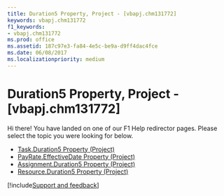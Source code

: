 ```yaml
---
title: Duration5 Property, Project - [vbapj.chm131772]
keywords: vbapj.chm131772
f1_keywords:
- vbapj.chm131772
ms.prod: office
ms.assetid: 187c97e3-fa84-4e5c-be9a-d9ff4dac4fce
ms.date: 06/08/2017
ms.localizationpriority: medium
---
```



# Duration5 Property, Project - [vbapj.chm131772]

Hi there! You have landed on one of our F1 Help redirector pages. Please select the topic you were looking for below.

- [Task.Duration5 Property (Project)](https://msdn.microsoft.com/library/02484a2e-b3c9-725a-277a-02d255778310%28Office.15%29.aspx)
- [PayRate.EffectiveDate Property (Project)](https://msdn.microsoft.com/library/3e247def-0f83-3a4f-5408-454a73f12b4d%28Office.15%29.aspx)
- [Assignment.Duration5 Property (Project)](https://msdn.microsoft.com/library/4aabfaec-f98a-709f-733f-4fec28e37b2d%28Office.15%29.aspx)
- [Resource.Duration5 Property (Project)](https://msdn.microsoft.com/library/7c10cb27-8c7e-2504-b6b0-805c37306b9b%28Office.15%29.aspx)

[!include[Support and feedback](~/includes/feedback-boilerplate.md)]